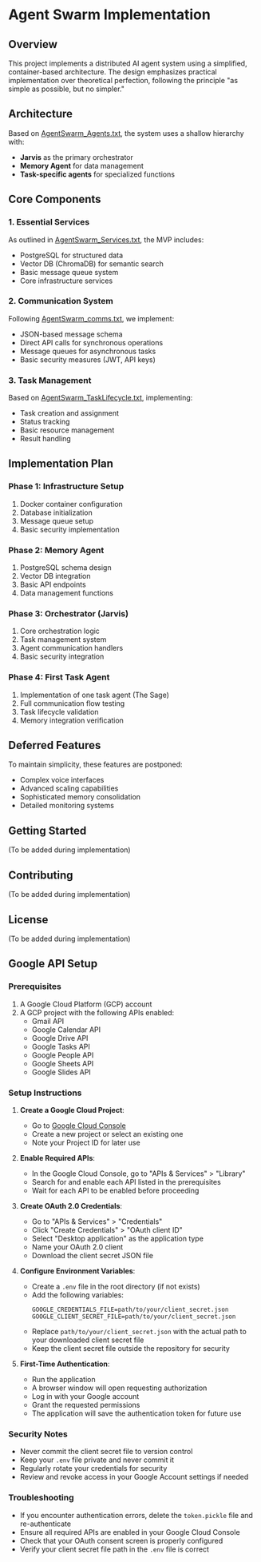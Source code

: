 # Agent Swarm Implementation

## Overview
This project implements a distributed AI agent system using a simplified, container-based architecture. The design emphasizes practical implementation over theoretical perfection, following the principle "as simple as possible, but no simpler."

## Architecture
Based on [AgentSwarm_Agents.txt](AgentSwarm_Agents.txt), the system uses a shallow hierarchy with:
- **Jarvis** as the primary orchestrator
- **Memory Agent** for data management
- **Task-specific agents** for specialized functions

## Core Components

### 1. Essential Services
As outlined in [AgentSwarm_Services.txt](AgentSwarm_Services.txt), the MVP includes:
- PostgreSQL for structured data
- Vector DB (ChromaDB) for semantic search
- Basic message queue system
- Core infrastructure services

### 2. Communication System
Following [AgentSwarm_comms.txt](AgentSwarm_comms.txt), we implement:
- JSON-based message schema
- Direct API calls for synchronous operations
- Message queues for asynchronous tasks
- Basic security measures (JWT, API keys)

### 3. Task Management
Based on [AgentSwarm_TaskLifecycle.txt](AgentSwarm_TaskLifecycle.txt), implementing:
- Task creation and assignment
- Status tracking
- Basic resource management
- Result handling

## Implementation Plan

### Phase 1: Infrastructure Setup
1. Docker container configuration
2. Database initialization
3. Message queue setup
4. Basic security implementation

### Phase 2: Memory Agent
1. PostgreSQL schema design
2. Vector DB integration
3. Basic API endpoints
4. Data management functions

### Phase 3: Orchestrator (Jarvis)
1. Core orchestration logic
2. Task management system
3. Agent communication handlers
4. Basic security integration

### Phase 4: First Task Agent
1. Implementation of one task agent (The Sage)
2. Full communication flow testing
3. Task lifecycle validation
4. Memory integration verification

## Deferred Features
To maintain simplicity, these features are postponed:
- Complex voice interfaces
- Advanced scaling capabilities
- Sophisticated memory consolidation
- Detailed monitoring systems

## Getting Started
(To be added during implementation)

## Contributing
(To be added during implementation)

## License
(To be added during implementation)

## Google API Setup

### Prerequisites
1. A Google Cloud Platform (GCP) account
2. A GCP project with the following APIs enabled:
   - Gmail API
   - Google Calendar API
   - Google Drive API
   - Google Tasks API
   - Google People API
   - Google Sheets API
   - Google Slides API

### Setup Instructions

1. **Create a Google Cloud Project**:
   - Go to [Google Cloud Console](https://console.cloud.google.com)
   - Create a new project or select an existing one
   - Note your Project ID for later use

2. **Enable Required APIs**:
   - In the Google Cloud Console, go to "APIs & Services" > "Library"
   - Search for and enable each API listed in the prerequisites
   - Wait for each API to be enabled before proceeding

3. **Create OAuth 2.0 Credentials**:
   - Go to "APIs & Services" > "Credentials"
   - Click "Create Credentials" > "OAuth client ID"
   - Select "Desktop application" as the application type
   - Name your OAuth 2.0 client
   - Download the client secret JSON file

4. **Configure Environment Variables**:
   - Create a `.env` file in the root directory (if not exists)
   - Add the following variables:
     ```
     GOOGLE_CREDENTIALS_FILE=path/to/your/client_secret.json
     GOOGLE_CLIENT_SECRET_FILE=path/to/your/client_secret.json
     ```
   - Replace `path/to/your/client_secret.json` with the actual path to your downloaded client secret file
   - Keep the client secret file outside the repository for security

5. **First-Time Authentication**:
   - Run the application
   - A browser window will open requesting authorization
   - Log in with your Google account
   - Grant the requested permissions
   - The application will save the authentication token for future use

### Security Notes
- Never commit the client secret file to version control
- Keep your `.env` file private and never commit it
- Regularly rotate your credentials for security
- Review and revoke access in your Google Account settings if needed

### Troubleshooting
- If you encounter authentication errors, delete the `token.pickle` file and re-authenticate
- Ensure all required APIs are enabled in your Google Cloud Console
- Check that your OAuth consent screen is properly configured
- Verify your client secret file path in the `.env` file is correct
